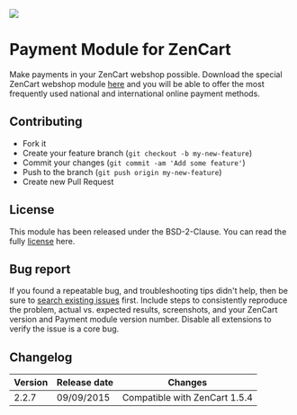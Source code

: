 ![]( https://icepay.com/app/themes/icepay/dist/images/logos/logo_icepay.svg)

# Payment Module for ZenCart

Make payments in your ZenCart webshop possible. Download the special ZenCart webshop module [here](https://github.com/icepay/ZenCart/releases) and you will be able to offer the most frequently used national and international online payment methods.

## Contributing ##

* Fork it
* Create your feature branch (`git checkout -b my-new-feature`)
* Commit your changes (`git commit -am 'Add some feature'`)
* Push to the branch (`git push origin my-new-feature`)
* Create new Pull Request

## License ##

This module has been released under the BSD-2-Clause. You can read the fully [license](https://github.com/icepay/ZenCart/blob/master/LICENSE) here.

## Bug report ##

If you found a repeatable bug, and troubleshooting tips didn't help, then be sure to [search existing issues](https://github.com/icepay/zencart/issues) first. Include steps to consistently reproduce the problem, actual vs. expected results, screenshots, and your ZenCart version and Payment module version number. Disable all extensions to verify the issue is a core bug.

## Changelog ##

Version | Release date | Changes
------- | ------------ | -------
2.2.7   | 09/09/2015   | Compatible with ZenCart 1.5.4
